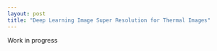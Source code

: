 ```yaml
---
layout: post
title: "Deep Learning Image Super Resolution for Thermal Images"
---
```


Work in progress

